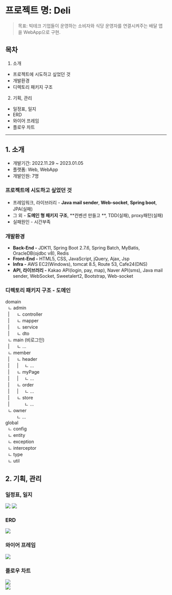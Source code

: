 # 프로젝트 명: Deli
> 목표: 빅테크 기업들이 운영하는 소비자와 식당 운영자를 연결시켜주는 배달 앱을 WebApp으로 구현.
## 목차   
1. 소개
  - 프로젝트에 시도하고 싶었던 것
  - 개발환경
  - 디렉토리 패키지 구조
2. 기획, 관리
  - 일정표, 일지
  - ERD
  - 와이어 프레임
  - 플로우 차트


  ---

## 1. 소개
- 개발기간: 2022.11.29 ~ 2023.01.05
- 플랫폼: Web, WebApp
- 개발인원: 7명
### 프로젝트에 시도하고 싶었던 것
  - 프레임워크, 라이브러리 - **Java mail sender**, **Web-socket**, **Spring boot**, JPA(실패)
  - 그 외 - **도메인 형 패키지 구조**, **컨벤션 만들고 **, TDD(실패), proxy패턴(실패)
  - 실패원인 - 시간부족
### 개발환경
- **Back-End -** JDK11, Spring Boot 2.7.6, Spring Batch, MyBatis, OracleDB(ojdbc v8), Redis
- **Front-End -** HTML5, CSS, JavaScript, jQuery, Ajax, Jsp
- **Infra -** AWS EC2(Windows), tomcat 8.5, Route 53, Cafe24(DNS)
- **API, 라이브러리 -** Kakao API(login, pay, map), Naver API(sms), Java mail sender, WebSocket, Sweetalert2, Bootstrap, Web-socket

### 디렉토리 패키지 구조 - 도메인

domain   
&nbsp;&nbsp;ㄴ&nbsp;admin   
&nbsp;&nbsp;|&nbsp;&nbsp;&nbsp;&nbsp;&nbsp;&nbsp;ㄴ&nbsp;controller    
&nbsp;&nbsp;|&nbsp;&nbsp;&nbsp;&nbsp;&nbsp;&nbsp;ㄴ&nbsp;mapper     
&nbsp;&nbsp;|&nbsp;&nbsp;&nbsp;&nbsp;&nbsp;&nbsp;ㄴ&nbsp;service    
&nbsp;&nbsp;|&nbsp;&nbsp;&nbsp;&nbsp;&nbsp;&nbsp;ㄴ&nbsp;dto   
&nbsp;&nbsp;ㄴ&nbsp;main&nbsp;(비로그인)   
&nbsp;&nbsp;|&nbsp;&nbsp;&nbsp;&nbsp;&nbsp;&nbsp;ㄴ&nbsp;...   
&nbsp;&nbsp;ㄴ&nbsp;member   
&nbsp;&nbsp;|&nbsp;&nbsp;&nbsp;&nbsp;&nbsp;&nbsp;ㄴ&nbsp;header   
&nbsp;&nbsp;|&nbsp;&nbsp;&nbsp;&nbsp;&nbsp;&nbsp;|&nbsp;&nbsp;&nbsp;&nbsp;&nbsp;ㄴ&nbsp;...   
&nbsp;&nbsp;|&nbsp;&nbsp;&nbsp;&nbsp;&nbsp;&nbsp;ㄴ&nbsp;myPage   
&nbsp;&nbsp;|&nbsp;&nbsp;&nbsp;&nbsp;&nbsp;&nbsp;|&nbsp;&nbsp;&nbsp;&nbsp;&nbsp;ㄴ&nbsp;...   
&nbsp;&nbsp;|&nbsp;&nbsp;&nbsp;&nbsp;&nbsp;&nbsp;ㄴ&nbsp;order   
&nbsp;&nbsp;|&nbsp;&nbsp;&nbsp;&nbsp;&nbsp;&nbsp;|&nbsp;&nbsp;&nbsp;&nbsp;&nbsp;ㄴ&nbsp;...   
&nbsp;&nbsp;|&nbsp;&nbsp;&nbsp;&nbsp;&nbsp;&nbsp;ㄴ&nbsp;store   
&nbsp;&nbsp;|&nbsp;&nbsp;&nbsp;&nbsp;&nbsp;&nbsp;&nbsp;&nbsp;&nbsp;&nbsp;&nbsp;&nbsp;ㄴ&nbsp;...   
&nbsp;&nbsp;ㄴ&nbsp;owner   
&nbsp;&nbsp;&nbsp;&nbsp;&nbsp;&nbsp;&nbsp;&nbsp;&nbsp;ㄴ&nbsp;...   
global   
&nbsp;&nbsp;ㄴ&nbsp;config   
&nbsp;&nbsp;ㄴ&nbsp;entity   
&nbsp;&nbsp;ㄴ&nbsp;exception   
&nbsp;&nbsp;ㄴ&nbsp;interceptor   
&nbsp;&nbsp;ㄴ&nbsp;type   
&nbsp;&nbsp;ㄴ&nbsp;util   
   
     
## 2. 기획, 관리

### 일정표, 일지
<img src="https://img1.daumcdn.net/thumb/R1280x0/?scode=mtistory2&fname=https%3A%2F%2Fblog.kakaocdn.net%2Fdn%2FZ0RBB%2FbtrWD54VdVv%2Fb7SMIk3ygK2sBkjRtCb171%2Fimg.jpg">
<img src="https://img1.daumcdn.net/thumb/R1280x0/?scode=mtistory2&fname=https%3A%2F%2Fblog.kakaocdn.net%2Fdn%2Fceis9p%2FbtrWCh6K6Mf%2Fhlex0zFcSD7lUumg47HqHk%2Fimg.jpg">

### ERD
<img src="https://img1.daumcdn.net/thumb/R1280x0/?scode=mtistory2&fname=https%3A%2F%2Fblog.kakaocdn.net%2Fdn%2Fcexp3o%2FbtrWEfGnU9g%2FPdfK24b8BCSPqhqNIQnCZ1%2Fimg.jpg">

### 와이어 프레임
<img src="https://img1.daumcdn.net/thumb/R1280x0/?scode=mtistory2&fname=https%3A%2F%2Fblog.kakaocdn.net%2Fdn%2FbOrHTx%2FbtrWEK7hya5%2Fz7PLY7Ps6EXMvi0fOeOVKk%2Fimg.jpg">

### 플로우 차트
<img src="https://img1.daumcdn.net/thumb/R1280x0/?scode=mtistory2&fname=https%3A%2F%2Fblog.kakaocdn.net%2Fdn%2FboCWL6%2FbtrWEKlViRI%2F8czBxAOfbKLFQzDQAM5yo1%2Fimg.jpg"><br>
<img src="https://img1.daumcdn.net/thumb/R1280x0/?scode=mtistory2&fname=https%3A%2F%2Fblog.kakaocdn.net%2Fdn%2FbPndOO%2FbtrWDPA9rhO%2FaAkO081mKEeQA1dDY2gT1k%2Fimg.jpg">


